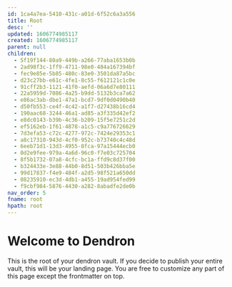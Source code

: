 ```yaml
---
id: 1ca4a7ea-5410-431c-a01d-6f52c6a3a556
title: Root
desc: ''
updated: 1606774985117
created: 1606774985117
parent: null
children:
  - 5f19f144-80a9-449b-a266-77aba1653b0b
  - 2ad98f3c-1ff9-4711-98e0-484a167394bf
  - fec9e85e-5b85-480c-83e0-3501da87a5bc
  - d23c27bb-e61c-4fe1-8c55-f612121c1c0e
  - 91cff2b3-1121-41f0-aefd-06a6d7e80111
  - 22a5959d-7086-4a25-b9dd-5132b3ca7a62
  - e86ac3ab-dbe1-47a1-bcd7-9df0d0490b40
  - d50fb553-ce4f-4c42-a1f7-d27438b16cd4
  - 190aac68-3244-46a1-ad85-a3f335d42ef2
  - e8dc0143-b39b-4c36-b209-15f5e7251c2d
  - ef5162eb-1f61-4878-a1c5-c9a776726629
  - 7d3efa53-c72c-4277-972c-7424e29353c1
  - a8c17310-943d-4cf0-952c-b73740c4c48d
  - 6eeb71d1-13d3-4955-8fca-97a15444ecb0
  - 0d2e9fee-979a-4a6d-96c0-f7e03c725704
  - 8f5b1732-07a8-4cfc-bc1a-ffd9c8d37f00
  - b324433e-3e88-44b0-8d51-503b426bba5e
  - 99d17837-f4e9-484f-a2d5-98f521a650dd
  - 08235910-ec3d-4db1-a455-19ad954fed99
  - f9cbf984-5876-4430-a282-8abadfe2de0b
nav_order: 5
fname: root
hpath: root
---
```

# Welcome to Dendron

This is the root of your dendron vault. If you decide to publish your entire vault, this will be your landing page. You are free to customize any part of this page except the frontmatter on top. 

